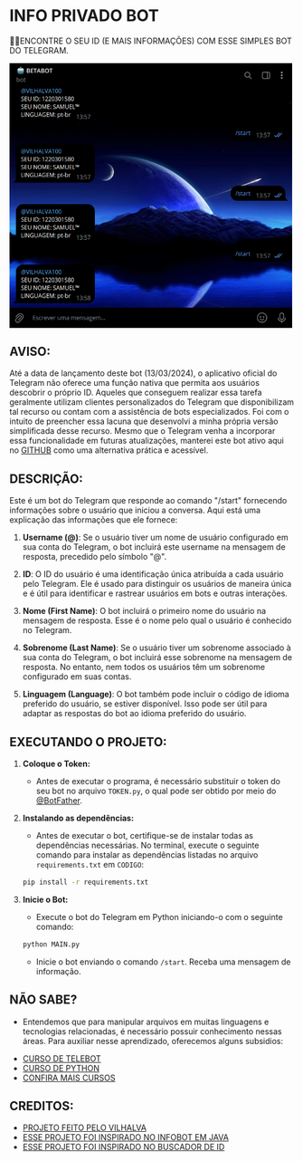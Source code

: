 # INFO PRIVADO BOT
🧑‍💻ENCONTRE O SEU ID (E MAIS INFORMAÇÕES) COM ESSE SIMPLES BOT DO TELEGRAM.

<img src="FOTO.png" align="center" width="500"> <br>

## AVISO:
Até a data de lançamento deste bot (13/03/2024), o aplicativo oficial do Telegram não oferece uma função nativa que permita aos usuários descobrir o próprio ID. Aqueles que conseguem realizar essa tarefa geralmente utilizam clientes personalizados do Telegram que disponibilizam tal recurso ou contam com a assistência de bots especializados. Foi com o intuito de preencher essa lacuna que desenvolvi a minha própria versão simplificada desse recurso. Mesmo que o Telegram venha a incorporar essa funcionalidade em futuras atualizações, manterei este bot ativo aqui no [GITHUB](https://github.com/VILHALVA?tab=repositories&q=+topic:BOT) como uma alternativa prática e acessível.

## DESCRIÇÃO:
Este é um bot do Telegram que responde ao comando "/start" fornecendo informações sobre o usuário que iniciou a conversa. Aqui está uma explicação das informações que ele fornece:

1. **Username (@)**: Se o usuário tiver um nome de usuário configurado em sua conta do Telegram, o bot incluirá este username na mensagem de resposta, precedido pelo símbolo "@".

2. **ID**: O ID do usuário é uma identificação única atribuída a cada usuário pelo Telegram. Ele é usado para distinguir os usuários de maneira única e é útil para identificar e rastrear usuários em bots e outras interações.

3. **Nome (First Name)**: O bot incluirá o primeiro nome do usuário na mensagem de resposta. Esse é o nome pelo qual o usuário é conhecido no Telegram.

4. **Sobrenome (Last Name)**: Se o usuário tiver um sobrenome associado à sua conta do Telegram, o bot incluirá esse sobrenome na mensagem de resposta. No entanto, nem todos os usuários têm um sobrenome configurado em suas contas.

5. **Linguagem (Language)**: O bot também pode incluir o código de idioma preferido do usuário, se estiver disponível. Isso pode ser útil para adaptar as respostas do bot ao idioma preferido do usuário.

## EXECUTANDO O PROJETO:
1. **Coloque o Token:**
   - Antes de executar o programa, é necessário substituir o token do seu bot no arquivo `TOKEN.py`, o qual pode ser obtido por meio do [@BotFather](https://t.me/BotFather).

2. **Instalando as dependências:**
   - Antes de executar o bot, certifique-se de instalar todas as dependências necessárias. No terminal, execute o seguinte comando para instalar as dependências listadas no arquivo `requirements.txt` em `CODIGO`:
   ```bash
   pip install -r requirements.txt
   ```

3. **Inicie o Bot:**
   - Execute o bot do Telegram em Python iniciando-o com o seguinte comando:
   ```bash
   python MAIN.py
   ```

   - Inicie o bot enviando o comando `/start`. Receba uma mensagem de informação.

## NÃO SABE?
- Entendemos que para manipular arquivos em muitas linguagens e tecnologias relacionadas, é necessário possuir conhecimento nessas áreas. Para auxiliar nesse aprendizado, oferecemos alguns subsidios:
* [CURSO DE TELEBOT](https://github.com/VILHALVA/CURSO-DE-TELEBOT)
* [CURSO DE PYTHON](https://github.com/VILHALVA/CURSO-DE-PYTHON)
* [CONFIRA MAIS CURSOS](https://github.com/VILHALVA?tab=repositories&q=+topic:CURSO)

## CREDITOS:
- [PROJETO FEITO PELO VILHALVA](https://github.com/VILHALVA)
- [ESSE PROJETO FOI INSPIRADO NO INFOBOT EM JAVA](https://github.com/nadam/userinfobot)
- [ESSE PROJETO FOI INSPIRADO NO BUSCADOR DE ID](https://github.com/VILHALVA/BUSCADOR-DE-ID)

